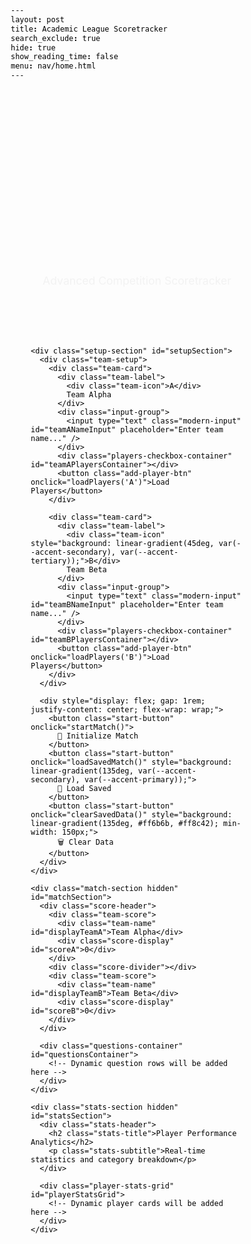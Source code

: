 ```yaml
---
layout: post
title: Academic League Scoretracker
search_exclude: true
hide: true
show_reading_time: false
menu: nav/home.html
---
```


<html lang="en">
<head>
  <meta charset="UTF-8" />
  <meta name="viewport" content="width=device-width, initial-scale=1.0" />
  
  <title>Academic League Scoretracker</title>
  <title></title>
  <style>
    @import url('https://fonts.googleapis.com/css2?family=Inter:wght@300;400;500;600;700;800&display=swap');
    
    :root {
      --primary-bg: #0a0a0f;
      --secondary-bg: #1a1a2e;
      --card-bg: rgba(30, 30, 60, 0.4);
      --glass-bg: rgba(255, 255, 255, 0.05);
      --accent-primary: #00d4ff;
      --accent-secondary: #7c3aed;
      --accent-tertiary: #06ffa5;
      --text-primary: #ffffff;
      --text-secondary: #a8b3cf;
      --text-muted: #6b7280;
      --border-color: rgba(255, 255, 255, 0.1);
      --shadow-glow: 0 0 40px rgba(0, 212, 255, 0.3);
      --shadow-subtle: 0 4px 20px rgba(0, 0, 0, 0.3);
    }

    * {
      margin: 0;
      padding: 0;
      box-sizing: border-box;
      color: inherit !important;
      text-decoration: none !important;
    }

    body {
      font-family: 'Inter', -apple-system, BlinkMacSystemFont, sans-serif;
      background: linear-gradient(135deg, var(--primary-bg) 0%, var(--secondary-bg) 50%, #0f0f23 100%);
      min-height: 100vh;
      color: var(--text-primary) !important;
      overflow-x: hidden;
      position: relative;
    }

    body::before {
      content: '';
      position: fixed;
      top: 0;
      left: 0;
      right: 0;
      bottom: 0;
      background: radial-gradient(ellipse at 20% 50%, rgba(124, 58, 237, 0.1) 0%, transparent 50%),
                  radial-gradient(ellipse at 80% 20%, rgba(0, 212, 255, 0.1) 0%, transparent 50%),
                  radial-gradient(ellipse at 40% 80%, rgba(6, 255, 165, 0.1) 0%, transparent 50%);
      pointer-events: none;
      z-index: -1;
    }

    .container {
      max-width: 1400px;
      margin: 0 auto;
      padding: 2rem;
      position: relative;
    }

    .header {
      text-align: center;
      margin-bottom: 3rem;
      animation: slideDown 1s ease-out;
    }

    @keyframes slideDown {
      from { opacity: 0; transform: translateY(-50px); }
      to { opacity: 1; transform: translateY(0); }
    }

    .title {
      font-size: clamp(2rem, 5vw, 4rem);
      font-weight: 800;
      background: linear-gradient(135deg, var(--accent-primary), var(--accent-secondary), var(--accent-tertiary));
      -webkit-background-clip: text;
      -webkit-text-fill-color: transparent;
      background-clip: text;
      margin-bottom: 0.5rem;
      animation: gradientShift 4s ease-in-out infinite;
      filter: drop-shadow(0 0 20px rgba(0, 212, 255, 0.5));
    }

    @keyframes gradientShift {
      0%, 100% { filter: hue-rotate(0deg); }
      50% { filter: hue-rotate(30deg); }
    }

    .subtitle {
      color: var(--text-secondary) !important;
      font-size: 1.1rem;
      font-weight: 400;
      opacity: 0.8;
    }

    .setup-section {
      background: var(--glass-bg);
      backdrop-filter: blur(20px);
      border: 1px solid var(--border-color);
      border-radius: 24px;
      padding: 2.5rem;
      margin-bottom: 3rem;
      box-shadow: var(--shadow-subtle);
      animation: slideUp 1s ease-out 0.2s both;
      position: relative;
      overflow: hidden;
    }

    .setup-section::before {
      content: '';
      position: absolute;
      top: 0;
      left: 0;
      right: 0;
      height: 2px;
      background: linear-gradient(90deg, var(--accent-primary), var(--accent-secondary), var(--accent-tertiary));
      animation: shimmer 3s ease-in-out infinite;
    }

    @keyframes shimmer {
      0%, 100% { opacity: 0.5; }
      50% { opacity: 1; }
    }

    @keyframes slideUp {
      from { opacity: 0; transform: translateY(50px); }
      to { opacity: 1; transform: translateY(0); }
    }

    .team-setup {
      display: grid;
      grid-template-columns: 1fr 1fr;
      gap: 2rem;
      margin-bottom: 2rem;
    }

    @media (max-width: 768px) {
      .team-setup {
        grid-template-columns: 1fr;
        gap: 1.5rem;
      }
    }

    .team-card {
      background: var(--card-bg);
      backdrop-filter: blur(10px);
      border: 1px solid var(--border-color);
      border-radius: 16px;
      padding: 1.5rem;
      transition: all 0.3s ease;
      position: relative;
      overflow: hidden;
    }

    .team-card::before {
      content: '';
      position: absolute;
      top: 0;
      left: 0;
      right: 0;
      height: 1px;
      background: linear-gradient(90deg, transparent, var(--accent-primary), transparent);
      opacity: 0;
      transition: opacity 0.3s ease;
    }

    .team-card:hover {
      transform: translateY(-2px);
      box-shadow: var(--shadow-glow);
      border-color: var(--accent-primary);
    }

    .team-card:hover::before {
      opacity: 1;
    }

    .team-label {
      font-size: 1.1rem;
      font-weight: 600;
      color: var(--text-primary) !important;
      margin-bottom: 1rem;
      display: flex;
      align-items: center;
      gap: 0.5rem;
    }

    .team-icon {
      width: 20px;
      height: 20px;
      border-radius: 50%;
      background: linear-gradient(45deg, var(--accent-primary), var(--accent-secondary));
      display: flex;
      align-items: center;
      justify-content: center;
      font-size: 0.8rem;
      font-weight: 700;
      color: var(--primary-bg) !important;
    }

    .input-group {
      margin-bottom: 1rem;
    }

    .modern-input {
      width: 100%;
      padding: 12px 16px;
      background: var(--glass-bg);
      border: 1px solid var(--border-color);
      border-radius: 12px;
      color: var(--text-primary) !important;
      font-size: 1rem;
      font-weight: 400;
      transition: all 0.3s ease;
      backdrop-filter: blur(10px);
    }

    .modern-input:focus {
      outline: none;
      border-color: var(--accent-primary);
      box-shadow: 0 0 0 3px rgba(0, 212, 255, 0.1);
      background: rgba(255, 255, 255, 0.08);
    }

    .modern-select {
      width: 100%;
      padding: 10px 16px;
      background: var(--glass-bg);
      border: 1px solid var(--border-color);
      border-radius: 10px;
      color: var(--text-primary) !important;
      font-size: 0.9rem;
      backdrop-filter: blur(10px);
      min-height: 100px;
      transition: all 0.3s ease;
    }

    .modern-select:focus {
      outline: none;
      border-color: var(--accent-primary);
      box-shadow: 0 0 0 3px rgba(0, 212, 255, 0.1);
    }

    .modern-select option {
      background: var(--secondary-bg) !important;
      color: var(--text-primary) !important;
      padding: 8px;
    }

    .players-checkbox-container {
      max-height: 200px;
      overflow-y: auto;
      padding: 12px;
      background: var(--glass-bg);
      border: 1px solid var(--border-color);
      border-radius: 12px;
      backdrop-filter: blur(10px);
      margin-bottom: 0.5rem;
    }

    .players-checkbox-container::-webkit-scrollbar {
      width: 4px;
    }

    .players-checkbox-container::-webkit-scrollbar-track {
      background: var(--glass-bg);
      border-radius: 2px;
    }

    .players-checkbox-container::-webkit-scrollbar-thumb {
      background: linear-gradient(180deg, var(--accent-primary), var(--accent-secondary));
      border-radius: 2px;
    }

    .player-checkbox-item {
      display: flex;
      align-items: center;
      gap: 0.75rem;
      padding: 0.5rem;
      margin-bottom: 0.25rem;
      border-radius: 8px;
      transition: all 0.2s ease;
      cursor: pointer;
    }

    .player-checkbox-item:hover {
      background: rgba(255, 255, 255, 0.05);
    }

    .player-checkbox {
      appearance: none;
      width: 18px;
      height: 18px;
      border: 2px solid var(--border-color);
      border-radius: 4px;
      background: var(--glass-bg);
      cursor: pointer;
      transition: all 0.3s ease;
      position: relative;
      flex-shrink: 0;
    }

    .player-checkbox:checked {
      background: linear-gradient(135deg, var(--accent-primary), var(--accent-secondary));
      border-color: var(--accent-primary);
    }

    .player-checkbox:checked::after {
      content: '✓';
      position: absolute;
      top: 50%;
      left: 50%;
      transform: translate(-50%, -50%);
      color: var(--primary-bg) !important;
      font-size: 11px;
      font-weight: 700;
    }

    .player-label {
      font-size: 0.9rem;
      font-weight: 400;
      color: var(--text-primary) !important;
      cursor: pointer;
      flex: 1;
    }

    .add-player-btn {
      width: 100%;
      padding: 10px 16px;
      background: linear-gradient(135deg, var(--accent-primary), var(--accent-secondary));
      border: none;
      border-radius: 10px;
      color: var(--primary-bg) !important;
      font-size: 0.9rem;
      font-weight: 600;
      cursor: pointer;
      transition: all 0.3s ease;
      text-transform: uppercase;
      letter-spacing: 0.5px;
      margin-top: 0.5rem;
    }

    .add-player-btn:hover {
      transform: translateY(-2px);
      box-shadow: 0 8px 25px rgba(0, 212, 255, 0.4);
      filter: brightness(1.1);
    }

    .start-button {
      display: block;
      margin: 0 auto;
      padding: 16px 48px;
      background: linear-gradient(135deg, var(--accent-tertiary), var(--accent-primary));
      border: none;
      border-radius: 50px;
      color: var(--primary-bg) !important;
      font-size: 1.1rem;
      font-weight: 700;
      cursor: pointer;
      transition: all 0.4s ease;
      text-transform: uppercase;
      letter-spacing: 1px;
      position: relative;
      overflow: hidden;
      min-width: 200px;
    }

    .start-button::before {
      content: '';
      position: absolute;
      top: 0;
      left: -100%;
      width: 100%;
      height: 100%;
      background: linear-gradient(90deg, transparent, rgba(255, 255, 255, 0.3), transparent);
      transition: left 0.6s ease;
    }

    .start-button:hover::before {
      left: 100%;
    }

    .start-button:hover {
      transform: translateY(-3px) scale(1.05);
      box-shadow: 0 15px 40px rgba(6, 255, 165, 0.4);
      filter: brightness(1.2);
    }

    .match-section {
      background: var(--glass-bg);
      backdrop-filter: blur(20px);
      border: 1px solid var(--border-color);
      border-radius: 24px;
      padding: 2rem;
      box-shadow: var(--shadow-subtle);
      animation: slideUp 1s ease-out 0.4s both;
      overflow: hidden;
    }

    .score-header {
      display: flex;
      justify-content: space-between;
      align-items: center;
      margin-bottom: 2rem;
      padding: 1rem 2rem;
      background: var(--card-bg);
      border-radius: 16px;
      border: 1px solid var(--border-color);
    }

    .team-score {
      text-align: center;
      flex: 1;
    }

    .team-name {
      font-size: 1.2rem;
      font-weight: 600;
      color: var(--text-primary) !important;
      margin-bottom: 0.5rem;
    }

    .score-display {
      font-size: 3rem;
      font-weight: 800;
      background: linear-gradient(135deg, var(--accent-primary), var(--accent-tertiary));
      -webkit-background-clip: text;
      -webkit-text-fill-color: transparent;
      background-clip: text;
      transition: all 0.3s ease;
    }

    .score-divider {
      width: 2px;
      height: 60px;
      background: linear-gradient(180deg, var(--accent-primary), var(--accent-secondary));
      margin: 0 2rem;
      border-radius: 2px;
    }

    .questions-container {
      max-height: 60vh;
      overflow-y: auto;
      padding-right: 1rem;
    }

    .questions-container::-webkit-scrollbar {
      width: 6px;
    }

    .questions-container::-webkit-scrollbar-track {
      background: var(--glass-bg);
      border-radius: 3px;
    }

    .questions-container::-webkit-scrollbar-thumb {
      background: linear-gradient(180deg, var(--accent-primary), var(--accent-secondary));
      border-radius: 3px;
    }

    .question-row {
      display: grid;
      grid-template-columns: 60px 1fr 150px 100px 1fr;
      gap: 1rem;
      align-items: center;
      padding: 1rem;
      background: var(--card-bg);
      border: 1px solid var(--border-color);
      border-radius: 12px;
      margin-bottom: 1rem;
      transition: all 0.3s ease;
    }

    .question-row:hover {
      transform: translateX(4px);
      border-color: var(--accent-primary);
      box-shadow: 0 4px 20px rgba(0, 212, 255, 0.2);
    }

    .question-number {
      display: flex;
      align-items: center;
      justify-content: center;
      width: 40px;
      height: 40px;
      background: linear-gradient(135deg, var(--accent-primary), var(--accent-secondary));
      border-radius: 50%;
      font-weight: 700;
      color: var(--primary-bg) !important;
      font-size: 0.9rem;
    }

    .team-controls {
      display: flex;
      flex-direction: column;
      gap: 0.5rem;
    }

    .player-select {
      width: 100%;
      padding: 8px 12px;
      background: var(--glass-bg);
      border: 1px solid var(--border-color);
      border-radius: 8px;
      color: var(--text-primary) !important;
      font-size: 0.9rem;
      backdrop-filter: blur(10px);
    }

    .player-select option {
      background: var(--secondary-bg) !important;
      color: var(--text-primary) !important;
    }

    .checkbox-group {
      display: flex;
      gap: 1rem;
      margin-top: 0.5rem;
    }

    .checkbox-item {
      display: flex;
      align-items: center;
      gap: 0.5rem;
      cursor: pointer;
    }

    .modern-checkbox {
      appearance: none;
      width: 20px;
      height: 20px;
      border: 2px solid var(--border-color);
      border-radius: 4px;
      background: var(--glass-bg);
      cursor: pointer;
      transition: all 0.3s ease;
      position: relative;
    }

    .modern-checkbox:checked {
      background: linear-gradient(135deg, var(--accent-primary), var(--accent-secondary));
      border-color: var(--accent-primary);
    }

    .modern-checkbox:checked::after {
      content: '✓';
      position: absolute;
      top: 50%;
      left: 50%;
      transform: translate(-50%, -50%);
      color: var(--primary-bg) !important;
      font-size: 12px;
      font-weight: 700;
    }

    .checkbox-label {
      font-size: 0.8rem;
      font-weight: 500;
      color: var(--text-secondary) !important;
    }

    .correct-label {
      color: var(--accent-tertiary) !important;
    }

    .neg-label {
      color: #ff6b6b !important;
    }

    .category-select, .bonus-input {
      padding: 8px 12px;
      background: var(--glass-bg);
      border: 1px solid var(--border-color);
      border-radius: 8px;
      color: var(--text-primary) !important;
      font-size: 0.9rem;
      backdrop-filter: blur(10px);
      transition: all 0.3s ease;
    }

    .category-select option {
      background: var(--secondary-bg) !important;
      color: var(--text-primary) !important;
    }

    .bonus-input {
      width: 80px;
      text-align: center;
    }

    .bonus-input:focus, .category-select:focus, .player-select:focus {
      outline: none;
      border-color: var(--accent-primary);
      box-shadow: 0 0 0 2px rgba(0, 212, 255, 0.1);
    }

    .score-animation {
      animation: scoreGlow 0.6s ease-in-out;
    }

    @keyframes scoreGlow {
      0%, 100% { transform: scale(1); }
      50% { 
        transform: scale(1.1); 
        filter: drop-shadow(0 0 15px var(--accent-primary));
      }
    }

    .loading-spinner {
      display: inline-block;
      width: 20px;
      height: 20px;
      border: 2px solid var(--border-color);
      border-radius: 50%;
      border-top-color: var(--accent-primary);
      animation: spin 1s ease-in-out infinite;
    }

    @keyframes spin {
      to { transform: rotate(360deg); }
    }

    @media (max-width: 1024px) {
      .question-row {
        grid-template-columns: 1fr;
        gap: 0.5rem;
        text-align: center;
      }
      
      .score-header {
        flex-direction: column;
        gap: 1rem;
      }

      .score-divider {
        width: 60px;
        height: 2px;
        margin: 0;
      }
    }

    .hidden {
      display: none;
    }

    @keyframes slideIn {
      from { opacity: 0; transform: translateX(100px); }
      to { opacity: 1; transform: translateX(0); }
    }

    .stats-section {
      background: var(--glass-bg);
      backdrop-filter: blur(20px);
      border: 1px solid var(--border-color);
      border-radius: 24px;
      padding: 2rem;
      margin-top: 2rem;
      box-shadow: var(--shadow-subtle);
      animation: slideUp 1s ease-out 0.6s both;
    }

    .stats-header {
      text-align: center;
      margin-bottom: 2rem;
    }

    .stats-title {
      font-size: 1.8rem;
      font-weight: 700;
      background: linear-gradient(135deg, var(--accent-primary), var(--accent-secondary));
      -webkit-background-clip: text;
      -webkit-text-fill-color: transparent;
      background-clip: text;
      margin-bottom: 0.5rem;
    }

    .stats-subtitle {
      color: var(--text-secondary) !important;
      font-size: 1rem;
      opacity: 0.8;
    }

    .player-stats-grid {
      display: grid;
      grid-template-columns: repeat(auto-fit, minmax(400px, 1fr));
      gap: 1.5rem;
    }

    .player-card {
      background: var(--card-bg);
      backdrop-filter: blur(15px);
      border: 1px solid var(--border-color);
      border-radius: 20px;
      padding: 1.5rem;
      transition: all 0.4s ease;
      position: relative;
      overflow: hidden;
    }

    .player-card::before {
      content: '';
      position: absolute;
      top: 0;
      left: 0;
      right: 0;
      height: 3px;
      background: linear-gradient(90deg, var(--accent-primary), var(--accent-secondary), var(--accent-tertiary));
      opacity: 0;
      transition: opacity 0.3s ease;
    }

    .player-card:hover {
      transform: translateY(-8px) scale(1.02);
      box-shadow: 0 20px 60px rgba(0, 212, 255, 0.2);
      border-color: var(--accent-primary);
    }

    .player-card:hover::before {
      opacity: 1;
    }

    .player-header {
      display: flex;
      align-items: center;
      justify-content: space-between;
      margin-bottom: 1.5rem;
    }

    .player-info {
      display: flex;
      align-items: center;
      gap: 1rem;
    }

    .player-avatar {
      width: 50px;
      height: 50px;
      background: linear-gradient(135deg, var(--accent-primary), var(--accent-secondary));
      border-radius: 50%;
      display: flex;
      align-items: center;
      justify-content: center;
      font-weight: 700;
      font-size: 1.2rem;
      color: var(--primary-bg) !important;
      box-shadow: 0 8px 20px rgba(0, 212, 255, 0.3);
    }

    .player-details h3 {
      font-size: 1.2rem;
      font-weight: 600;
      color: var(--text-primary) !important;
      margin-bottom: 0.2rem;
    }

    .team-badge {
      padding: 4px 12px;
      background: linear-gradient(135deg, var(--accent-tertiary), var(--accent-primary));
      border-radius: 12px;
      font-size: 0.8rem;
      font-weight: 600;
      color: var(--primary-bg) !important;
      text-transform: uppercase;
      letter-spacing: 0.5px;
    }

    .stats-content {
      display: grid;
      grid-template-columns: 1fr 200px;
      gap: 1.5rem;
      align-items: center;
    }

    .stats-numbers {
      display: grid;
      grid-template-columns: repeat(3, 1fr);
      gap: 1rem;
    }

    .stat-item {
      text-align: center;
      padding: 1rem;
      background: var(--glass-bg);
      border-radius: 12px;
      border: 1px solid var(--border-color);
      transition: all 0.3s ease;
    }

    .stat-item:hover {
      transform: translateY(-2px);
      border-color: var(--accent-primary);
    }

    .stat-value {
      font-size: 2rem;
      font-weight: 800;
      background: linear-gradient(135deg, var(--accent-primary), var(--accent-tertiary));
      -webkit-background-clip: text;
      -webkit-text-fill-color: transparent;
      background-clip: text;
      margin-bottom: 0.3rem;
    }

    .stat-label {
      font-size: 0.8rem;
      color: var(--text-secondary) !important;
      text-transform: uppercase;
      letter-spacing: 0.5px;
      font-weight: 500;
    }

    .chart-container {
      position: relative;
      display: flex;
      align-items: center;
      justify-content: center;
    }

    .chart-canvas {
      max-width: 180px;
      max-height: 180px;
    }

    .chart-legend {
      margin-top: 1rem;
      display: grid;
      grid-template-columns: repeat(2, 1fr);
      gap: 0.5rem;
    }

    .legend-item {
      display: flex;
      align-items: center;
      gap: 0.5rem;
      font-size: 0.8rem;
      color: var(--text-secondary) !important;
    }

    .legend-color {
      width: 12px;
      height: 12px;
      border-radius: 50%;
    }

    @media (max-width: 768px) {
      .player-stats-grid {
        grid-template-columns: 1fr;
      }
      
      .stats-content {
        grid-template-columns: 1fr;
        gap: 1rem;
      }
      
      .stats-numbers {
        grid-template-columns: repeat(3, 1fr);
        gap: 0.5rem;
      }
    }
  </style>
</head>
<body>
  <div class="container">
    <div class="header">
      <h1 class="title">Academic League; Reimagined</h1>
      <h1 class="title"></h1>
      <p class="subtitle">Advanced Competition Scoretracker</p>
    </div>
    
    <div class="setup-section" id="setupSection">
      <div class="team-setup">
        <div class="team-card">
          <div class="team-label">
            <div class="team-icon">A</div>
            Team Alpha
          </div>
          <div class="input-group">
            <input type="text" class="modern-input" id="teamANameInput" placeholder="Enter team name..." />
          </div>
          <div class="players-checkbox-container" id="teamAPlayersContainer"></div>
          <button class="add-player-btn" onclick="loadPlayers('A')">Load Players</button>
        </div>
        
        <div class="team-card">
          <div class="team-label">
            <div class="team-icon" style="background: linear-gradient(45deg, var(--accent-secondary), var(--accent-tertiary));">B</div>
            Team Beta
          </div>
          <div class="input-group">
            <input type="text" class="modern-input" id="teamBNameInput" placeholder="Enter team name..." />
          </div>
          <div class="players-checkbox-container" id="teamBPlayersContainer"></div>
          <button class="add-player-btn" onclick="loadPlayers('B')">Load Players</button>
        </div>
      </div>
      
      <div style="display: flex; gap: 1rem; justify-content: center; flex-wrap: wrap;">
        <button class="start-button" onclick="startMatch()">
          🚀 Initialize Match
        </button>
        <button class="start-button" onclick="loadSavedMatch()" style="background: linear-gradient(135deg, var(--accent-secondary), var(--accent-primary));">
          📂 Load Saved
        </button>
        <button class="start-button" onclick="clearSavedData()" style="background: linear-gradient(135deg, #ff6b6b, #ff8c42); min-width: 150px;">
          🗑️ Clear Data
        </button>
      </div>
    </div>

    <div class="match-section hidden" id="matchSection">
      <div class="score-header">
        <div class="team-score">
          <div class="team-name" id="displayTeamA">Team Alpha</div>
          <div class="score-display" id="scoreA">0</div>
        </div>
        <div class="score-divider"></div>
        <div class="team-score">
          <div class="team-name" id="displayTeamB">Team Beta</div>
          <div class="score-display" id="scoreB">0</div>
        </div>
      </div>

      <div class="questions-container" id="questionsContainer">
        <!-- Dynamic question rows will be added here -->
      </div>
    </div>

    <div class="stats-section hidden" id="statsSection">
      <div class="stats-header">
        <h2 class="stats-title">Player Performance Analytics</h2>
        <p class="stats-subtitle">Real-time statistics and category breakdown</p>
      </div>
      
      <div class="player-stats-grid" id="playerStatsGrid">
        <!-- Dynamic player cards will be added here -->
      </div>
    </div>
  </div>

  <script src="https://cdnjs.cloudflare.com/ajax/libs/Chart.js/3.9.1/chart.min.js"></script>
  <script>
    const playerList = [
      'Jacob Wu', 'Srijan Atti', 'Saaras Kodali', 'Amy Yuan', 'Ryan Gonzalez', 'Preston Foster', "Advik Garg", "Aryan Shrimali", "Anish Degalmadikar",  "Liam Vinson",  "Aashray Rajagopalan", "Vasanth Rajasekaran", "Kiruthic Selvakumar", "Derek Kang", "Dylan Zhang", "Kasra Kermani", "Bryan Chen", "Adhav Selvan", "Nikhil Maturi",
      "Rishab Shyamal", "Meryl Chen", "Michelle Yu", 'Nathan Do', 'Hamin Park', 'Ian Huang', "Santhosh Karthik", "Zhengji Li", 'Sahith Bobba', "Caleb Park", "Advait Deshpande", "Skandan Sundar", "Akhil Kulkarni", 'Roxana Khamooshian', 'Aarav Wadhwani', 'Oliver Zhang', 'Rigved Reddy Gaddam', 'Narumi Yoshida', 'Aaron Tambiah', 'Ribhav Deep', 'Ryan Gui', 'Isaac Tsai', 'Aarav Sriramagiri', 'Pracheth (Kirby one)', 'Kaylen Tong'
    ];

    const categories = ["Math", "Science", "History", "Literature", "Art", "Geography", "Current Events"];
    
    let state = {
      teamA: "",
      teamB: "",
      playersA: [],
      playersB: [],
      scoreA: 0,
      scoreB: 0,
      questionCount: 0,
      playerStats: {} // Track individual player statistics
    };

    const categoryColors = {
      "Math": "#00d4ff",
      "Science": "#7c3aed", 
      "History": "#06ffa5",
      "Literature": "#ff6b6b",
      "Art": "#ffd93d",
      "Geography": "#ff8c42",
      "Current Events": "#a78bfa"
    };
    
    const StorageManager = {
      STORAGE_KEY: 'academicLeagueData',
      
      saveState() {
        const dataToSave = {
          state: state,
          timestamp: Date.now(),
          version: '1.0'
        };
        try {
          const jsonData = JSON.stringify(dataToSave);
          localStorage.setItem(this.STORAGE_KEY, jsonData);
          this.showNotification('Data saved successfully!', 'success');
        } catch (error) {
          console.error('Failed to save data:', error);
          this.showNotification('Failed to save data', 'error');
        }
      },
      
      loadState() {
        try {
          const savedData = localStorage.getItem(this.STORAGE_KEY);
          if (!savedData) return null;
          
          const parsedData = JSON.parse(savedData);
          return parsedData.state;
        } catch (error) {
          console.error('Failed to load data:', error);
          return null;
        }
      },
      
      clearData() {
        localStorage.removeItem(this.STORAGE_KEY);
        this.showNotification('Data cleared successfully!', 'success');
      },
      
      showNotification(message, type) {
        const notification = document.createElement('div');
        notification.style.cssText = `
          position: fixed;
          top: 20px;
          right: 20px;
          padding: 12px 24px;
          background: ${type === 'success' ? 'linear-gradient(135deg, var(--accent-tertiary), var(--accent-primary))' : 'linear-gradient(135deg, #ff6b6b, #ff8c42)'};
          color: var(--primary-bg);
          border-radius: 12px;
          font-weight: 600;
          z-index: 1000;
          animation: slideIn 0.3s ease-out;
        `;
        notification.textContent = message;
        document.body.appendChild(notification);
        
        setTimeout(() => {
          notification.remove();
        }, 3000);
      }
    };

    function loadPlayers(team) {
      const container = document.getElementById(`team${team}PlayersContainer`);
      container.innerHTML = "";
      
      playerList.forEach(name => {
        const checkboxItem = document.createElement("div");
        checkboxItem.className = "player-checkbox-item";
        
        checkboxItem.innerHTML = `
          <input type="checkbox" class="player-checkbox" id="${team}-${name.replace(/\s+/g, '-')}" value="${name}" onchange="StorageManager.saveState()">
          <label class="player-label" for="${team}-${name.replace(/\s+/g, '-')}">${name}</label>
        `;

        
        container.appendChild(checkboxItem);
      });
    }

    function startMatch() {
      const teamAName = document.getElementById("teamANameInput").value.trim() || "Team Alpha";
      const teamBName = document.getElementById("teamBNameInput").value.trim() || "Team Beta";
      
      const teamACheckboxes = document.querySelectorAll('#teamAPlayersContainer .player-checkbox:checked');
      const teamBCheckboxes = document.querySelectorAll('#teamBPlayersContainer .player-checkbox:checked');
      
      state.teamA = teamAName;
      state.teamB = teamBName;
      state.playersA = Array.from(teamACheckboxes).map(cb => cb.value);
      state.playersB = Array.from(teamBCheckboxes).map(cb => cb.value);
      
      if (state.playersA.length === 0 || state.playersB.length === 0) {
        alert("Please select players for both teams before starting the match.");
        return;
      }
      
      // Initialize player stats
      [...state.playersA, ...state.playersB].forEach(player => {
        state.playerStats[player] = {
          correct: 0,
          negs: 0,
          categories: {},
          team: state.playersA.includes(player) ? 'A' : 'B'
        };
      });
      
      document.getElementById("displayTeamA").textContent = teamAName;
      document.getElementById("displayTeamB").textContent = teamBName;
      
      document.getElementById("setupSection").classList.add("hidden");
      document.getElementById("matchSection").classList.remove("hidden");
      document.getElementById("statsSection").classList.remove("hidden");
      
      updatePlayerStats();
      addQuestionRow();
      StorageManager.saveState();
    }

    function loadSavedMatch() {
      const savedState = StorageManager.loadState();
      if (!savedState) {
        StorageManager.showNotification('No saved data found', 'error');
        return;
      }
      
      // Restore state
      // Restore state more carefully
      state.teamA = savedState.teamA || "";
      state.teamB = savedState.teamB || "";  
      state.playersA = savedState.playersA || [];
      state.playersB = savedState.playersB || [];
      state.scoreA = savedState.scoreA || 0;
      state.scoreB = savedState.scoreB || 0;
      state.questionCount = savedState.questionCount || 0;
      state.playerStats = savedState.playerStats || {};
      
      // Update UI elements
      document.getElementById("teamANameInput").value = state.teamA;
      document.getElementById("teamBNameInput").value = state.teamB;
      document.getElementById("displayTeamA").textContent = state.teamA;
      document.getElementById("displayTeamB").textContent = state.teamB;
      document.getElementById("scoreA").textContent = state.scoreA;
      document.getElementById("scoreB").textContent = state.scoreB;
      
      // Load players and restore selections
      loadPlayers('A');
      loadPlayers('B');
      
      // Check the selected players
      setTimeout(() => {
        state.playersA.forEach(player => {
          const checkbox = document.getElementById(`A-${player.replace(/\s+/g, '-')}`);
          if (checkbox) checkbox.checked = true;
        });
        
        state.playersB.forEach(player => {
          const checkbox = document.getElementById(`B-${player.replace(/\s+/g, '-')}`);
          if (checkbox) checkbox.checked = true;
        });
      }, 200);
      
      // Show match section
      document.getElementById("setupSection").classList.add("hidden");
      document.getElementById("matchSection").classList.remove("hidden");
      document.getElementById("statsSection").classList.remove("hidden");
      
      // Restore questions (this requires rebuilding the question rows)
      rebuildQuestionRows();
      updatePlayerStats();
      
      StorageManager.showNotification('Match loaded successfully!', 'success');
    }

    function clearSavedData() {
      if (confirm('Are you sure you want to clear all saved data? This cannot be undone.')) {
        StorageManager.clearData();
        // Reset current state
        location.reload();
      }
    }

    function rebuildQuestionRows() {
      const container = document.getElementById("questionsContainer");
      container.innerHTML = "";
      
      // Reset question count and rebuild from scratch
      const savedQuestionCount = state.questionCount;
      state.questionCount = 0;
      
      // Add first question row
      addQuestionRow();
      
      // If there were more questions, restore the count but don't add more rows
      // They'll be added automatically as the user interacts
      if (savedQuestionCount > 1) {
        state.questionCount = 1; // Keep it at 1 for now
      }
    }

    function addQuestionRow() {
      const container = document.getElementById("questionsContainer");
      const questionNum = ++state.questionCount;
      
      const row = document.createElement("div");
      row.className = "question-row";
      row.style.animationDelay = `${questionNum * 0.1}s`;
      
      row.innerHTML = `
        <div class="question-number">${questionNum}</div>
        
        <div class="team-controls">
          <select class="player-select" data-team="A">
            <option value="">Select Player</option>
            ${state.playersA.map(player => `<option value="${player}">${player}</option>`).join('')}
          </select>
          <div class="checkbox-group">
            <div class="checkbox-item">
              <input type="checkbox" class="modern-checkbox" data-type="correct" data-team="A">
              <span class="checkbox-label correct-label">Correct</span>
            </div>
            <div class="checkbox-item">
              <input type="checkbox" class="modern-checkbox" data-type="neg" data-team="A">
              <span class="checkbox-label neg-label">NEG</span>
            </div>
          </div>
        </div>
        
        <select class="category-select">
          <option value="">Category</option>
          ${categories.map(cat => `<option value="${cat}">${cat}</option>`).join('')}
        </select>
        
        <input type="number" class="bonus-input" min="0" max="30" value="0" placeholder="Bonus">
        
        <div class="team-controls">
          <select class="player-select" data-team="B">
            <option value="">Select Player</option>
            ${state.playersB.map(player => `<option value="${player}">${player}</option>`).join('')}
          </select>
          <div class="checkbox-group">
            <div class="checkbox-item">
              <input type="checkbox" class="modern-checkbox" data-type="correct" data-team="B">
              <span class="checkbox-label correct-label">Correct</span>
            </div>
            <div class="checkbox-item">
              <input type="checkbox" class="modern-checkbox" data-type="neg" data-team="B">
              <span class="checkbox-label neg-label">NEG</span>
            </div>
          </div>
        </div>
      `;
      
      container.appendChild(row);
      
      // Add event listeners for scoring
      const checkboxes = row.querySelectorAll('.modern-checkbox');
      const bonusInput = row.querySelector('.bonus-input');
      
      [...checkboxes, bonusInput].forEach(element => {
        element.addEventListener('change', () => {
          recalculateScores();
          StorageManager.saveState(); // Auto-save on any change
          // Auto-add next row when current row is used
          if (isRowUsed(row) && questionNum === state.questionCount) {
            setTimeout(() => addQuestionRow(), 300);
          }
        });
      });
    }

    function isRowUsed(row) {
      const checkboxes = row.querySelectorAll('.modern-checkbox[data-type="correct"]');
      return Array.from(checkboxes).some(cb => cb.checked);
    }

    function recalculateScores() {
      let scoreA = 0, scoreB = 0;
      
      // Reset player stats
      Object.keys(state.playerStats).forEach(player => {
        state.playerStats[player].correct = 0;
        state.playerStats[player].negs = 0;
        state.playerStats[player].categories = {};
      });
      
      document.querySelectorAll('.question-row').forEach(row => {
        const correctA = row.querySelector('.modern-checkbox[data-type="correct"][data-team="A"]');
        const correctB = row.querySelector('.modern-checkbox[data-type="correct"][data-team="B"]');
        const negA = row.querySelector('.modern-checkbox[data-type="neg"][data-team="A"]');
        const negB = row.querySelector('.modern-checkbox[data-type="neg"][data-team="B"]');
        const bonus = row.querySelector('.bonus-input');
        const category = row.querySelector('.category-select');
        const playerSelectA = row.querySelector('.player-select[data-team="A"]');
        const playerSelectB = row.querySelector('.player-select[data-team="B"]');
        
        const bonusPoints = parseInt(bonus.value) || 0;
        const selectedCategory = category.value;
        const selectedPlayerA = playerSelectA.value;
        const selectedPlayerB = playerSelectB.value;
        
        if (correctA.checked && !correctB.checked) {
          scoreA += 3 + bonusPoints;
          if (selectedPlayerA && state.playerStats[selectedPlayerA]) {
            state.playerStats[selectedPlayerA].correct++;
            if (selectedCategory) {
              state.playerStats[selectedPlayerA].categories[selectedCategory] = 
                (state.playerStats[selectedPlayerA].categories[selectedCategory] || 0) + 1;
            }
          }
        }
        if (correctB.checked && !correctA.checked) {
          scoreB += 3 + bonusPoints;
          if (selectedPlayerB && state.playerStats[selectedPlayerB]) {
            state.playerStats[selectedPlayerB].correct++;
            if (selectedCategory) {
              state.playerStats[selectedPlayerB].categories[selectedCategory] = 
                (state.playerStats[selectedPlayerB].categories[selectedCategory] || 0) + 1;
            }
          }
        }
        
        if (negA.checked && selectedPlayerA && state.playerStats[selectedPlayerA]) {
          scoreA -= 1;
          state.playerStats[selectedPlayerA].negs++;
        }
        if (negB.checked && selectedPlayerB && state.playerStats[selectedPlayerB]) {
          scoreB -= 1;
          state.playerStats[selectedPlayerB].negs++;
        }
      });
      
      const scoreAElement = document.getElementById("scoreA");
      const scoreBElement = document.getElementById("scoreB");
      
      if (state.scoreA !== scoreA) {
        scoreAElement.classList.add("score-animation");
        setTimeout(() => scoreAElement.classList.remove("score-animation"), 600);
      }
      if (state.scoreB !== scoreB) {
        scoreBElement.classList.add("score-animation");
        setTimeout(() => scoreBElement.classList.remove("score-animation"), 600);
      }
      
      state.scoreA = scoreA;
      state.scoreB = scoreB;
      scoreAElement.textContent = scoreA;
      scoreBElement.textContent = scoreB;
      
      updatePlayerStats();
      StorageManager.saveState();
    }

    function updatePlayerStats() {
      const container = document.getElementById("playerStatsGrid");
      container.innerHTML = "";
      
      const allPlayers = [...state.playersA, ...state.playersB];
      
      allPlayers.forEach((player, index) => {
        const stats = state.playerStats[player];
        const isTeamA = stats.team === 'A';
        
        const card = document.createElement("div");
        card.className = "player-card";
        card.style.animationDelay = `${index * 0.1}s`;
        
        // Calculate total questions answered
        const totalAnswered = stats.correct + stats.negs;
        
        // Prepare chart data
        const categories = Object.keys(stats.categories);
        const chartData = categories.map(cat => stats.categories[cat]);
        const chartColors = categories.map(cat => categoryColors[cat] || '#ffffff');
        
        card.innerHTML = `
          <div class="player-header">
            <div class="player-info">
              <div class="player-avatar" style="background: linear-gradient(135deg, ${isTeamA ? 'var(--accent-primary), var(--accent-secondary)' : 'var(--accent-secondary), var(--accent-tertiary)'})">
                ${player.split(' ').map(n => n[0]).join('')}
              </div>
              <div class="player-details">
                <h3>${player}</h3>
                <div class="team-badge" style="background: linear-gradient(135deg, ${isTeamA ? 'var(--accent-primary), var(--accent-secondary)' : 'var(--accent-secondary), var(--accent-tertiary)'})">
                  ${isTeamA ? state.teamA : state.teamB}
                </div>
              </div>
            </div>
          </div>
          
          <div class="stats-content">
            <div class="stats-numbers">
              <div class="stat-item">
                <div class="stat-value">${stats.correct}</div>
                <div class="stat-label">Correct</div>
              </div>
              <div class="stat-item">
                <div class="stat-value">${stats.negs}</div>
                <div class="stat-label">NEGs</div>
              </div>
              <div class="stat-item">
                <div class="stat-value">${totalAnswered}</div>
                <div class="stat-label">Total</div>
              </div>
            </div>
            
            <div class="chart-container">
              <canvas class="chart-canvas" id="chart-${index}" width="180" height="180"></canvas>
            </div>
          </div>
          
          <div class="chart-legend" id="legend-${index}">
            <!-- Legend will be populated by JavaScript -->
          </div>
        `;
        
        container.appendChild(card);
        
        // Create pie chart
        setTimeout(() => {
          createPieChart(`chart-${index}`, categories, chartData, chartColors, `legend-${index}`);
        }, 100);
      });
    }

    function createPieChart(canvasId, labels, data, colors, legendId) {
      const canvas = document.getElementById(canvasId);
      if (!canvas) return;
      
      const ctx = canvas.getContext('2d');
      
      // Only create chart if there's data
      if (data.length === 0 || data.every(d => d === 0)) {
        ctx.fillStyle = 'rgba(255, 255, 255, 0.1)';
        ctx.beginPath();
        ctx.arc(90, 90, 70, 0, 2 * Math.PI);
        ctx.fill();
        
        ctx.fillStyle = '#ffffff';
        ctx.font = '14px Inter';
        ctx.textAlign = 'center';
        ctx.fillText('No data yet', 90, 95);
        return;
      }
      
      new Chart(ctx, {
        type: 'doughnut',
        data: {
          labels: labels,
          datasets: [{
            data: data,
            backgroundColor: colors,
            borderColor: colors.map(color => color + '80'),
            borderWidth: 2,
            hoverBorderWidth: 3
          }]
        },
        options: {
          responsive: true,
          maintainAspectRatio: true,
          plugins: {
            legend: {
              display: false
            },
            tooltip: {
              backgroundColor: 'rgba(10, 10, 15, 0.9)',
              titleColor: '#ffffff',
              bodyColor: '#ffffff',
              borderColor: 'rgba(0, 212, 255, 0.5)',
              borderWidth: 1,
              cornerRadius: 8,
              callbacks: {
                label: function(context) {
                  return `${context.label}: ${context.parsed} questions`;
                }
              }
            }
          },
          animation: {
            animateRotate: true,
            duration: 1000
          }
        }
      });
      
      // Create custom legend
      const legendContainer = document.getElementById(legendId);
      if (legendContainer) {
        legendContainer.innerHTML = labels.map((label, index) => 
          `<div class="legend-item">
            <div class="legend-color" style="background-color: ${colors[index]}"></div>
            <span>${label} (${data[index]})</span>
          </div>`
        ).join('');
      }
    }

    // Initialize player dropdowns on load
    document.addEventListener('DOMContentLoaded', () => {
      loadPlayers('A');
      loadPlayers('B');
      
      // Add auto-save for team name inputs
      document.getElementById("teamANameInput").addEventListener('input', () => {
        StorageManager.saveState();
      });

      document.getElementById("teamBNameInput").addEventListener('input', () => {
        StorageManager.saveState();
      });
    });
  </script>
</body>
</html>
